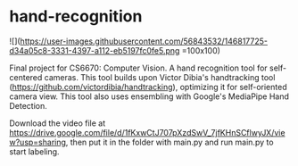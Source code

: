 # hand-recognition

![](https://user-images.githubusercontent.com/56843532/146817725-d34a05c8-3331-4397-a112-eb5197fc0fe5.png =100x100)

Final project for CS6670: Computer Vision. A hand recognition tool for self-centered cameras. This tool builds upon Victor Dibia's handtracking tool (https://github.com/victordibia/handtracking), optimizing it for self-oriented camera view. This tool also uses ensembling with Google's MediaPipe Hand Detection. 


Download the video file at https://drive.google.com/file/d/1fKxwCtJ707pXzdSwV_7jfKHnSCflwyJX/view?usp=sharing, then put it in the folder with main.py and run main.py to start labeling.
